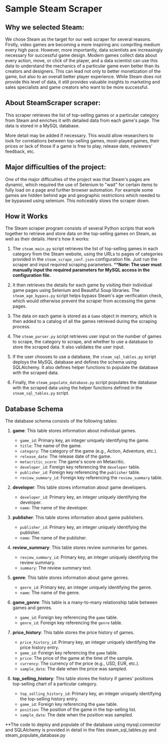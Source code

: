 # Sample Steam Scraper

## Why we selected Steam:

We chose Steam as the target for our web scraper for several reasons. Firstly, video games are becoming a more inspiring anc comprlling medium every high pace. However, more importantly, data scientists are increasingly necessary for successful game design. Modern games collect data about every action, move, or click of the player, and a data scientist can use this data to understand the mechanics of a particular game even better than its creators and designers. This can lead not only to better monetization of the game, but also to an overall better player experience. While Steam does not provide this level of data, it still provides valuable insights to marketing and sales specialists and game creators who want to be more successful.

## About SteamScraper scraper:

This scraper retrieves the list of top-selling games or a particular category from Steam and enriches it with detailed data from each game's page. The data is stored in a MySQL database.  

More detail may be added if necessary. This would allow researchers to look for correlations between top-selling games, most-played games, their prices or lack of those if a game is free to play, release date, reviewers’ feedback, etc.

## Major difficulties of the project:

One of the major difficulties of the project was that Steam's pages are dynamic, which required the use of Selenium to "wait" for certain items to fully load on a page and further browser automation. For example some games are hidden behind age and geographic restrictions which needed to be bypassed using selenium. This noticeably slows the scraper down.


## How it Works

The Steam scraper program consists of several Python scripts that work together to retrieve and store data on the top-selling games on Steam, as well as their details. Here's how it works:

1. The `steam_main.py` script retrieves the list of top-selling games in each category from the Steam website, using the URLs to pages of categories provided in the `steam_scrape_conf.json` configuration file. Just run the scraper and input required scraping parameters.
****Note: The user must manually input the required parameters for MySQL access in the configuration file.**
2. It then retrieves the details for each game by visiting their individual game pages using Selenium and Beautiful Soup libraries. The `steam_age_bypass.py` script helps bypass Steam's age verification check, which would otherwise prevent the scraper from accessing the game pages.

3. The data on each game is stored as a `Game` object in memory, which is then added to a catalog of all the games retrieved during the scraping process.

4. The `steam_parser.py` script retrieves user input on the number of games to scrape, the category to scrape, and whether to use a database to store the scraped data. It also validates the user input.

5. If the user chooses to use a database, the `steam_sql_tables.py` script deploys the MySQL database and defines the schema using SQLAlchemy. It also defines helper functions to populate the database with the scraped data.

6. Finally, the `steam_populate_database.py` script populates the database with the scraped data using the helper functions defined in the `steam_sql_tables.py` script.

## Database Schema

The database schema consists of the following tables:

1. **game**: This table stores information about individual games.
   - `game_id`: Primary key, an integer uniquely identifying the game.
   - `title`: The name of the game.
   - `category`: The category of the game (e.g., Action, Adventure, etc.).
   - `release_date`: The release date of the game.
   - `metacritic_score`: The game's score on Metacritic.
   - `developer_id`: Foreign key referencing the `developer` table.
   - `publisher_id`: Foreign key referencing the `publisher` table.
   - `review_summary_id`: Foreign key referencing the `review_summary` table.

2. **developer**: This table stores information about game developers.
   - `developer_id`: Primary key, an integer uniquely identifying the developer.
   - `name`: The name of the developer.

3. **publisher**: This table stores information about game publishers.
   - `publisher_id`: Primary key, an integer uniquely identifying the publisher.
   - `name`: The name of the publisher.

4. **review_summary**: This table stores review summaries for games.
   - `review_summary_id`: Primary key, an integer uniquely identifying the review summary.
   - `summary`: The review summary text.

5. **genre**: This table stores information about game genres.
   - `genre_id`: Primary key, an integer uniquely identifying the genre.
   - `name`: The name of the genre.

6. **game_genre**: This table is a many-to-many relationship table between games and genres.
   - `game_id`: Foreign key referencing the `game` table.
   - `genre_id`: Foreign key referencing the `genre` table.

7. **price_history**: This table stores the price history of games.
   - `price_history_id`: Primary key, an integer uniquely identifying the price history entry.
   - `game_id`: Foreign key referencing the `game` table.
   - `price`: The price of the game at the time of the sample.
   - `currency`: The currency of the price (e.g., USD, EUR, etc.).
   - `sample_date`: The date when the price was sampled.

8. **top_selling_history**: This table stores the history if games' positions top-selling chart of a particular category.
   - `top_selling_history_id`: Primary key, an integer uniquely identifying the top-selling history entry.
   - `game_id`: Foreign key referencing the `game` table.
   - `position`: The position of the game in the top-selling list.
   - `sample_date`: The date when the position was sampled.

**The code to deploy and populate of the database using mysql.connector and SQLAlchemy is provided in detail in 
the files steam_sql_tables.py and steam_populate_database.py